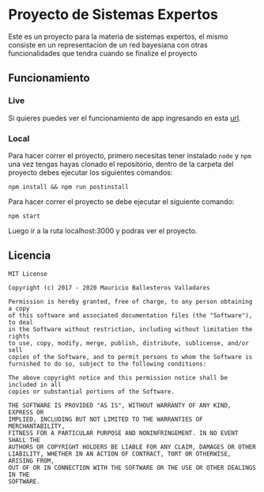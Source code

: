 # Proyecto de Sistemas Expertos

Este es un proyecto para la materia de sistemas expertos, el mismo
consiste en un representacion de un red bayesiana con otras funcionalidades
que tendra cuando se finalize el proyecto

## Funcionamiento

### Live

Si quieres puedes ver el funcionamiento de app ingresando en esta [url](http://bayesianas.mauriballes.com).

### Local

Para hacer correr el proyecto, primero necesitas tener instalado `node` y `npm`
una vez tengas hayas clonado el repositorio, dentro de la carpeta del proyecto debes
ejecutar los siguientes comandos:

`npm install && npm run postinstall`

Para hacer correr el proyecto se debe ejecutar el siguiente comando:

`npm start`

Luego ir a la ruta localhost:3000 y podras ver el proyecto.

## Licencia

```
MIT License

Copyright (c) 2017 - 2020 Mauricio Ballesteros Valladares

Permission is hereby granted, free of charge, to any person obtaining a copy
of this software and associated documentation files (the "Software"), to deal
in the Software without restriction, including without limitation the rights
to use, copy, modify, merge, publish, distribute, sublicense, and/or sell
copies of the Software, and to permit persons to whom the Software is
furnished to do so, subject to the following conditions:

The above copyright notice and this permission notice shall be included in all
copies or substantial portions of the Software.

THE SOFTWARE IS PROVIDED "AS IS", WITHOUT WARRANTY OF ANY KIND, EXPRESS OR
IMPLIED, INCLUDING BUT NOT LIMITED TO THE WARRANTIES OF MERCHANTABILITY,
FITNESS FOR A PARTICULAR PURPOSE AND NONINFRINGEMENT. IN NO EVENT SHALL THE
AUTHORS OR COPYRIGHT HOLDERS BE LIABLE FOR ANY CLAIM, DAMAGES OR OTHER
LIABILITY, WHETHER IN AN ACTION OF CONTRACT, TORT OR OTHERWISE, ARISING FROM,
OUT OF OR IN CONNECTION WITH THE SOFTWARE OR THE USE OR OTHER DEALINGS IN THE
SOFTWARE.
```
